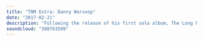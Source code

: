 ```yaml
---
title: "TNM Extra: Danny Worsnop"
date: "2017-02-21"
description: "Following the release of his first solo album, The Long Road Home, Beez caught up with Danny Worsnop to talk about his return to Asking Alexandria, the future of We Are Harlot, how extreme heartache ate him up for years and more in this personal, one-on-one interview."
soundcloud: "308763509"
---
```

